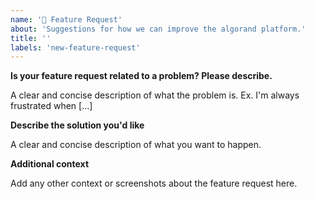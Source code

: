 ```yaml
---
name: '🔔 Feature Request'
about: 'Suggestions for how we can improve the algorand platform.'
title: ''
labels: 'new-feature-request'
---
```

<!--
NOTE: If this issue relates to security, please use the vulnerability disclosure form here:
https://www.algorand.com/resources/blog/security

General, developer or support questions concerning Algorand should be directed to the Algorand Forums https://forum.algorand.org/.
-->

<!--
This project is focused on low level platform concerns. A good feature request would be related
to protocol and network usage, debugging and monitoring tools, and goal commands.

Higher level suggestions relating to layer 2 applications (like wallet apps) are not appropriate here.
-->
**Is your feature request related to a problem? Please describe.**

A clear and concise description of what the problem is. Ex. I'm always frustrated when [...]

**Describe the solution you'd like**

A clear and concise description of what you want to happen.

**Additional context**

Add any other context or screenshots about the feature request here.

